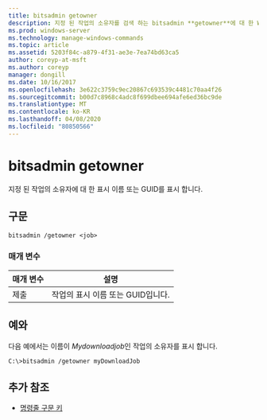 ```yaml
---
title: bitsadmin getowner
description: 지정 된 작업의 소유자를 검색 하는 bitsadmin **getowner**에 대 한 Windows 명령 항목입니다.
ms.prod: windows-server
ms.technology: manage-windows-commands
ms.topic: article
ms.assetid: 5203f84c-a879-4f31-ae3e-7ea74bd63ca5
author: coreyp-at-msft
ms.author: coreyp
manager: dongill
ms.date: 10/16/2017
ms.openlocfilehash: 3e622c3759c9ec20867c693539c4481c70aa4f26
ms.sourcegitcommit: b00d7c8968c4adc8f699dbee694afe6ed36bc9de
ms.translationtype: MT
ms.contentlocale: ko-KR
ms.lasthandoff: 04/08/2020
ms.locfileid: "80850566"
---
```

# <a name="bitsadmin-getowner"></a>bitsadmin getowner

지정 된 작업의 소유자에 대 한 표시 이름 또는 GUID를 표시 합니다.

## <a name="syntax"></a>구문

```
bitsadmin /getowner <job>
```

### <a name="parameters"></a>매개 변수

| 매개 변수 | 설명 |
| -------------- | -------------- |
| 제출 | 작업의 표시 이름 또는 GUID입니다. |

## <a name="examples"></a><a name=BKMK_examples></a>예와

다음 예에서는 이름이 *Mydownloadjob*인 작업의 소유자를 표시 합니다.

```
C:\>bitsadmin /getowner myDownloadJob
```

## <a name="additional-references"></a>추가 참조

- [명령줄 구문 키](command-line-syntax-key.md)